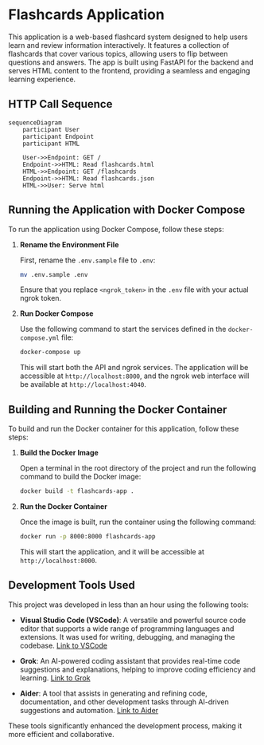 # Flashcards Application

This application is a web-based flashcard system designed to help users learn and review information interactively. It features a collection of flashcards that cover various topics, allowing users to flip between questions and answers. The app is built using FastAPI for the backend and serves HTML content to the frontend, providing a seamless and engaging learning experience.

## HTTP Call Sequence

```mermaid
sequenceDiagram
    participant User
    participant Endpoint
    participant HTML

    User->>Endpoint: GET /
    Endpoint->>HTML: Read flashcards.html
    HTML->>Endpoint: GET /flashcards
    Endpoint->>HTML: Read flashcards.json
    HTML->>User: Serve html
```

## Running the Application with Docker Compose

To run the application using Docker Compose, follow these steps:

1. **Rename the Environment File**

   First, rename the `.env.sample` file to `.env`:

   ```bash
   mv .env.sample .env
   ```

   Ensure that you replace `<ngrok_token>` in the `.env` file with your actual ngrok token.

2. **Run Docker Compose**

   Use the following command to start the services defined in the `docker-compose.yml` file:

   ```bash
   docker-compose up
   ```

   This will start both the API and ngrok services. The application will be accessible at `http://localhost:8000`, and the ngrok web interface will be available at `http://localhost:4040`.

## Building and Running the Docker Container

To build and run the Docker container for this application, follow these steps:

1. **Build the Docker Image**

   Open a terminal in the root directory of the project and run the following command to build the Docker image:

   ```bash
   docker build -t flashcards-app .
   ```

2. **Run the Docker Container**

   Once the image is built, run the container using the following command:

   ```bash
   docker run -p 8000:8000 flashcards-app
   ```

   This will start the application, and it will be accessible at `http://localhost:8000`.

## Development Tools Used

This project was developed in less than an hour using the following tools:

- **Visual Studio Code (VSCode)**: A versatile and powerful source code editor that supports a wide range of programming languages and extensions. It was used for writing, debugging, and managing the codebase. [Link to VSCode](https://code.visualstudio.com/)

- **Grok**: An AI-powered coding assistant that provides real-time code suggestions and explanations, helping to improve coding efficiency and learning. [Link to Grok](https://x.ai/)

- **Aider**: A tool that assists in generating and refining code, documentation, and other development tasks through AI-driven suggestions and automation. [Link to Aider](https://aider.chat/)

These tools significantly enhanced the development process, making it more efficient and collaborative.
